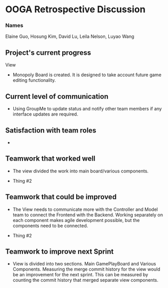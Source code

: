 # OOGA Retrospective Discussion

### Names

Elaine Guo, Hosung Kim, David Lu, Leila Nelson, Luyao Wang

## Project's current progress

View

* Monopoly Board is created. It is designed to take account future game editing functionality.

## Current level of communication

* Using GroupMe to update status and notify other team members if any interface updates are
  required.

## Satisfaction with team roles

*

## Teamwork that worked well

* The view divided the work into main board/various components.

* Thing #2

## Teamwork that could be improved

* The View needs to communicate more with the Controller and Model team to connect the Frontend with
  the Backend.
  Working separately on each component makes agile development possible, but the components need to
  be connected.

* Thing #2

## Teamwork to improve next Sprint

* View is divided into two sections. Main GamePlayBoard and Various Components.
  Measuring the merge commit history for the view would be an improvement for the next sprint.
  This can be measured by counting the commit history that merged separate view components.
